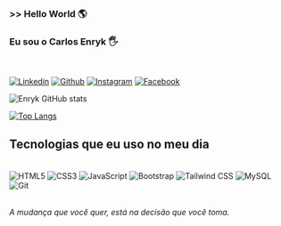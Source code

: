 ### >> Hello World 🌎

### Eu sou o Carlos Enryk 🖐️
<br />

[![Linkedin](https://img.shields.io/badge/LinkedIn-0077B5?style=for-the-badge&logo=linkedin&logoColor=white)](https://www.linkedin.com/in/carlosenryk/) [![Github](https://img.shields.io/badge/GitHub-100000?style=for-the-badge&logo=github&logoColor=white)](https://github.com/Enryk) [![Instagram](https://img.shields.io/badge/Instagram-E4405F?style=for-the-badge&logo=instagram&logoColor=white)](https://www.instagram.com/enrykavila/) [![Facebook](https://img.shields.io/badge/Facebook-1877F2?style=for-the-badge&logo=facebook&logoColor=white)](https://www.facebook.com/enrykavila)
 

![Enryk GitHub stats](https://github-readme-stats.vercel.app/api?username=enryk&show_icons=true&theme=highcontrast)

[![Top Langs](https://github-readme-stats.vercel.app/api/top-langs/?username=anuraghazra&layout=compact)](https://github.com/anuraghazra/github-readme-stats)


## Tecnologias que eu uso no meu dia

<div style="display: inline_block"><br/>
  <img align="center" alt="HTML5" src="https://img.shields.io/badge/HTML5-E34F26?style=for-the-badge&logo=html5&logoColor=white" />
  <img align="center" alt="CSS3" src="https://img.shields.io/badge/CSS3-1572B6?style=for-the-badge&logo=css3&logoColor=white" />
  <img align="center" alt="JavaScript" src="https://img.shields.io/badge/JavaScript-F7DF1E?style=for-the-badge&logo=javascript&logoColor=black" />
  <img align="center" alt="Bootstrap" src="https://img.shields.io/badge/Bootstrap-563D7C?style=for-the-badge&logo=bootstrap&logoColor=white" />
  <img align="center" alt="Tailwind CSS" src="https://img.shields.io/badge/Tailwind_CSS-38B2AC?style=for-the-badge&logo=tailwind-css&logoColor=white" />
  <img align="center" alt="MySQL" src="https://img.shields.io/badge/MySQL-00000F?style=for-the-badge&logo=mysql&logoColor=white" />
  <img align="center" alt="Git" src="https://img.shields.io/badge/GIT-E44C30?style=for-the-badge&logo=git&logoColor=white" />
</div><br />

<i>A mudança que você quer, está na decisão que você toma.</i>
